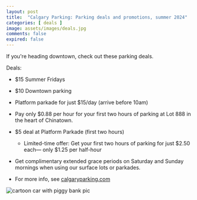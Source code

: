 ```yaml
---
layout: post
title:  "Calgary Parking: Parking deals and promotions, summer 2024"
categories: [ deals ]
image: assets/images/deals.jpg
comments: false
expired: false
---
```


If you're heading downtown, check out these parking deals.

Deals:
- $15 Summer Fridays
- $10 Downtown parking
- Platform parkade for just $15/day (arrive before 10am)
- Pay only $0.88 per hour for your first two hours of parking at Lot 888 in the heart of Chinatown.
- $5 deal at Platform Parkade (first two hours)
    - Limited-time offer: Get your first two hours of parking for just $2.50 each— only $1.25 per half-hour
- Get complimentary extended grace periods on Saturday and Sunday mornings when using our surface lots or parkades.

- For more info, see [calgaryparking.com](https://www.calgaryparking.com/find-parking/deals.html)

![cartoon car with piggy bank pic](https://www.calgaryparking.com/content/parking/en/home/find-parking/deals/jcr%3acontent/root/maincontentpar/responsivegrid/grid_layout/column-c6a89882-76cf-4c69-94eb-86c27551ca610/card_set/cards/card_item_1390718635/image.img.85.640.jpg/1718644329569.jpgg)
